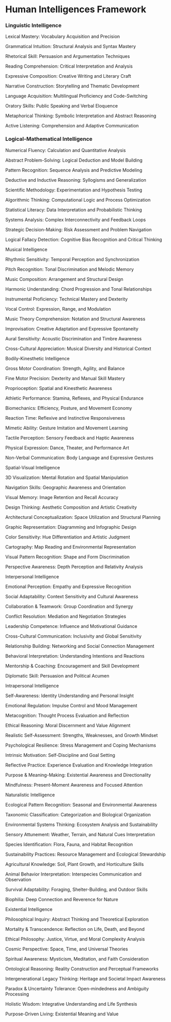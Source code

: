 

# Human Intelligences Framework

### Linguistic Intelligence

Lexical Mastery: Vocabulary Acquisition and Precision

Grammatical Intuition: Structural Analysis and Syntax Mastery

Rhetorical Skill: Persuasion and Argumentation Techniques

Reading Comprehension: Critical Interpretation and Analysis

Expressive Composition: Creative Writing and Literary Craft

Narrative Construction: Storytelling and Thematic Development

Language Acquisition: Multilingual Proficiency and Code-Switching

Oratory Skills: Public Speaking and Verbal Eloquence

Metaphorical Thinking: Symbolic Interpretation and Abstract Reasoning

Active Listening: Comprehension and Adaptive Communication


### Logical-Mathematical Intelligence

Numerical Fluency: Calculation and Quantitative Analysis

Abstract Problem-Solving: Logical Deduction and Model Building

Pattern Recognition: Sequence Analysis and Predictive Modeling

Deductive and Inductive Reasoning: Syllogisms and Generalization

Scientific Methodology: Experimentation and Hypothesis Testing

Algorithmic Thinking: Computational Logic and Process Optimization

Statistical Literacy: Data Interpretation and Probabilistic Thinking

Systems Analysis: Complex Interconnectivity and Feedback Loops

Strategic Decision-Making: Risk Assessment and Problem Navigation

Logical Fallacy Detection: Cognitive Bias Recognition and Critical Thinking


Musical Intelligence

Rhythmic Sensitivity: Temporal Perception and Synchronization

Pitch Recognition: Tonal Discrimination and Melodic Memory

Music Composition: Arrangement and Structural Design

Harmonic Understanding: Chord Progression and Tonal Relationships

Instrumental Proficiency: Technical Mastery and Dexterity

Vocal Control: Expression, Range, and Modulation

Music Theory Comprehension: Notation and Structural Awareness

Improvisation: Creative Adaptation and Expressive Spontaneity

Aural Sensitivity: Acoustic Discrimination and Timbre Awareness

Cross-Cultural Appreciation: Musical Diversity and Historical Context


Bodily-Kinesthetic Intelligence

Gross Motor Coordination: Strength, Agility, and Balance

Fine Motor Precision: Dexterity and Manual Skill Mastery

Proprioception: Spatial and Kinesthetic Awareness

Athletic Performance: Stamina, Reflexes, and Physical Endurance

Biomechanics: Efficiency, Posture, and Movement Economy

Reaction Time: Reflexive and Instinctive Responsiveness

Mimetic Ability: Gesture Imitation and Movement Learning

Tactile Perception: Sensory Feedback and Haptic Awareness

Physical Expression: Dance, Theater, and Performance Art

Non-Verbal Communication: Body Language and Expressive Gestures


Spatial-Visual Intelligence

3D Visualization: Mental Rotation and Spatial Manipulation

Navigation Skills: Geographic Awareness and Orientation

Visual Memory: Image Retention and Recall Accuracy

Design Thinking: Aesthetic Composition and Artistic Creativity

Architectural Conceptualization: Space Utilization and Structural Planning

Graphic Representation: Diagramming and Infographic Design

Color Sensitivity: Hue Differentiation and Artistic Judgment

Cartography: Map Reading and Environmental Representation

Visual Pattern Recognition: Shape and Form Discrimination

Perspective Awareness: Depth Perception and Relativity Analysis


Interpersonal Intelligence

Emotional Perception: Empathy and Expressive Recognition

Social Adaptability: Context Sensitivity and Cultural Awareness

Collaboration & Teamwork: Group Coordination and Synergy

Conflict Resolution: Mediation and Negotiation Strategies

Leadership Competence: Influence and Motivational Guidance

Cross-Cultural Communication: Inclusivity and Global Sensitivity

Relationship Building: Networking and Social Connection Management

Behavioral Interpretation: Understanding Intentions and Reactions

Mentorship & Coaching: Encouragement and Skill Development

Diplomatic Skill: Persuasion and Political Acumen


Intrapersonal Intelligence

Self-Awareness: Identity Understanding and Personal Insight

Emotional Regulation: Impulse Control and Mood Management

Metacognition: Thought Process Evaluation and Reflection

Ethical Reasoning: Moral Discernment and Value Alignment

Realistic Self-Assessment: Strengths, Weaknesses, and Growth Mindset

Psychological Resilience: Stress Management and Coping Mechanisms

Intrinsic Motivation: Self-Discipline and Goal Setting

Reflective Practice: Experience Evaluation and Knowledge Integration

Purpose & Meaning-Making: Existential Awareness and Directionality

Mindfulness: Present-Moment Awareness and Focused Attention


Naturalistic Intelligence

Ecological Pattern Recognition: Seasonal and Environmental Awareness

Taxonomic Classification: Categorization and Biological Organization

Environmental Systems Thinking: Ecosystem Analysis and Sustainability

Sensory Attunement: Weather, Terrain, and Natural Cues Interpretation

Species Identification: Flora, Fauna, and Habitat Recognition

Sustainability Practices: Resource Management and Ecological Stewardship

Agricultural Knowledge: Soil, Plant Growth, and Horticulture Skills

Animal Behavior Interpretation: Interspecies Communication and Observation

Survival Adaptability: Foraging, Shelter-Building, and Outdoor Skills

Biophilia: Deep Connection and Reverence for Nature


Existential Intelligence

Philosophical Inquiry: Abstract Thinking and Theoretical Exploration

Mortality & Transcendence: Reflection on Life, Death, and Beyond

Ethical Philosophy: Justice, Virtue, and Moral Complexity Analysis

Cosmic Perspective: Space, Time, and Universal Theories

Spiritual Awareness: Mysticism, Meditation, and Faith Consideration

Ontological Reasoning: Reality Construction and Perceptual Frameworks

Intergenerational Legacy Thinking: Heritage and Societal Impact Awareness

Paradox & Uncertainty Tolerance: Open-mindedness and Ambiguity Processing

Holistic Wisdom: Integrative Understanding and Life Synthesis

Purpose-Driven Living: Existential Meaning and Value



